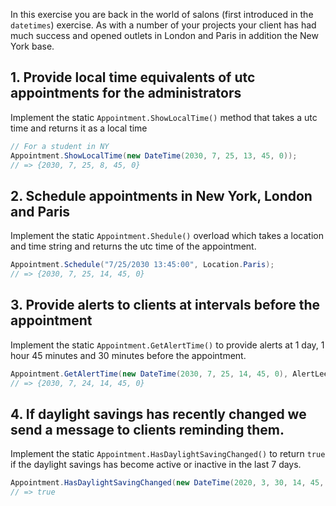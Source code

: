In this exercise you are back in the world of salons (first introduced in the `datetimes`) exercise. As with a number of your projects your client has had much success and opened outlets in London and Paris in addition the New York base.

## 1. Provide local time equivalents of utc appointments for the administrators

Implement the static `Appointment.ShowLocalTime()` method that takes a utc time and returns it as a local time

```csharp
// For a student in NY
Appointment.ShowLocalTime(new DateTime(2030, 7, 25, 13, 45, 0));
// => {2030, 7, 25, 8, 45, 0}
```

## 2. Schedule appointments in New York, London and Paris

Implement the static `Appointment.Shedule()` overload which takes a location and time string and returns the utc time of the appointment.

```csharp
Appointment.Schedule("7/25/2030 13:45:00", Location.Paris);
// => {2030, 7, 25, 14, 45, 0}
```

## 3. Provide alerts to clients at intervals before the appointment

Implement the static `Appointment.GetAlertTime()` to provide alerts at 1 day, 1 hour 45 minutes and 30 minutes before the appointment.

```csharp
Appointment.GetAlertTime(new DateTime(2030, 7, 25, 14, 45, 0), AlertLeel.Early);
// => {2030, 7, 24, 14, 45, 0}
```

## 4. If daylight savings has recently changed we send a message to clients reminding them.

Implement the static `Appointment.HasDaylightSavingChanged()` to return `true` if the daylight savings has become active or inactive in the last 7 days.

```csharp
Appointment.HasDaylightSavingChanged(new DateTime(2020, 3, 30, 14, 45, 0), Location.London);
// => true
```
